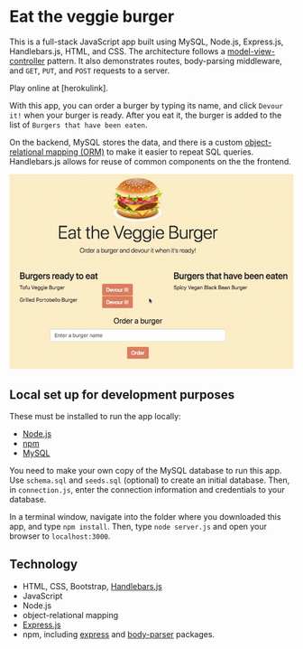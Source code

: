 # Eat the veggie burger

This is a full-stack JavaScript app built using MySQL, Node.js, Express.js, Handlebars.js, HTML, and CSS. The architecture follows a [model-view-controller](https://en.wikipedia.org/wiki/Model%E2%80%93view%E2%80%93controller) pattern. It also demonstrates routes, body-parsing middleware, and `GET`, `PUT`, and `POST` requests to a server. 

Play online at [herokulink].

With this app, you can order a burger by typing its name, and click `Devour it!` when your burger is ready. After you eat it, the burger is added to the list of `Burgers that have been eaten`.

On the backend, MySQL stores the data, and there is a custom [object-relational mapping (ORM)](https://en.wikipedia.org/wiki/Object-relational_mapping) to make it easier to repeat SQL queries. Handlebars.js allows for reuse of common components on the the frontend.

![Video of user interface](/public/assets/img/front-end-video.gif)

## Local set up for development purposes

These must be installed to run the app locally:

- [Node.js](https://nodejs.org/en/)
- [npm](https://www.npmjs.com/get-npm)
- [MySQL](https://www.mysql.com/)

You need to make your own copy of the MySQL database to run this app. Use `schema.sql` and `seeds.sql` (optional) to create an initial database. Then, in `connection.js`, enter the connection information and credentials to your database.

In a terminal window, navigate into the folder where you downloaded this app, and type `npm install`. Then, type `node server.js` and open your browser to `localhost:3000`.

## Technology

- HTML, CSS, Bootstrap, [Handlebars.js](https://handlebarsjs.com/)
- JavaScript
- Node.js
- object-relational mapping
- [Express.js](https://expressjs.com/)
- npm, including [express](https://www.npmjs.com/package/express) and [body-parser](https://www.npmjs.com/package/body-parser) packages.